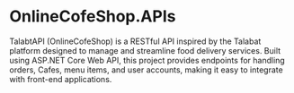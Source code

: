 # OnlineCofeShop.APIs
TalabtAPI (OnlineCofeShop) is a RESTful API inspired by the Talabat platform designed to manage and streamline food delivery services. Built using ASP.NET Core Web API, this project provides endpoints for handling orders, Cafes, menu items, and user accounts, making it easy to integrate with front-end applications.
